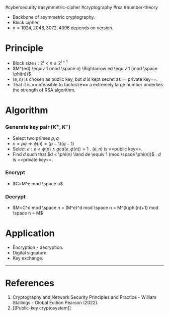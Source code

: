 #cybersecurity #asymmetric-cipher  #cryptography #rsa  #number-theory 
- Backbone of asymmetric cryptography.
- Block cipher
- $n = 1024,2048,3072,4096$ depends on version.
# Principle
- Block size $i: 2^i<n \leq 2^{i+1}$ 
- $M^{ed} \equiv 1 (mod \space n) \Rightarrow ed \equiv 1 (mod \space \phi(n))$ 
- $(e,n)$ is chosen as public key, but $d$ is kept secret as ==private key==.
- That it is ==infeasible to factorize== a extremely large number underlies the strength of RSA algorithm.
# Algorithm
### Generate key pair ($K^+,K^-$) 
- Select two primes $p,q$ 
- $n=pq \Rightarrow \phi(n)=(p-1)(q-1)$ 
- Select $e: e < \phi(n) \land gcd(e,\phi(n))=1$ . $(e,n)$ is ==public key==.
- Find $d$ such that $d < \phi(n) \land de \equiv 1 (mod \space \phi(n))$ . $d$ is ==private key==.
### Encrypt
- $C=M^e mod \space n$
### Decrypt
- $M=C^d mod \space n = (M^e)^d mod \space n = M^{k\phi(n)+1} mod \space n = M$ 
# Application
- Encryption - decryption.
- Digital signature.
- Key exchange.
---
# References
1. Cryptography and Network Security Principles and Practice - William Stallings -  Global Edition Pearson (2022).
2. [[Public-key cryptosystem]]
